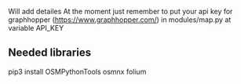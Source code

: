 Will add detailes
At the moment just remember to put your api key for graphhopper (https://www.graphhopper.com/) in modules/map.py at variable API_KEY

## Needed libraries
pip3 install OSMPythonTools osmnx folium

